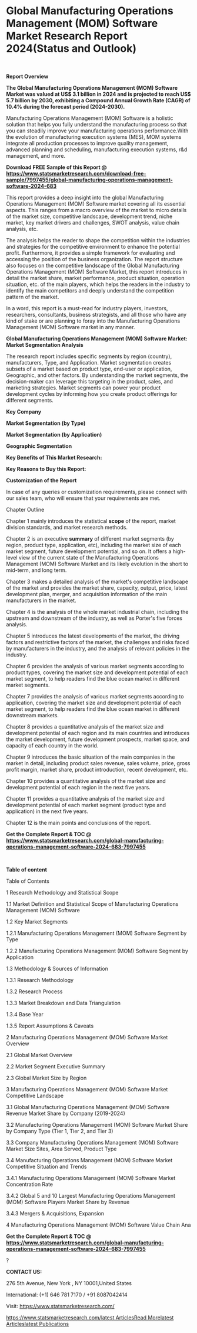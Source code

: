 <h1>Global Manufacturing Operations Management (MOM) Software Market Research Report 2024(Status and Outlook)</h1><br/><p><strong>Report Overview</strong></p>
 
 
 
 <p><strong>The Global Manufacturing Operations Management (MOM) Software Market was valued at US$ 3.1 billion in 2024 and is projected to reach US$ 5.7 billion by 2030, exhibiting a Compound Annual Growth Rate (<strong>CAGR</strong>) of 10.4% during the forecast period (2024-2030).</strong></p>
 
 
 
 <p>Manufacturing Operations Management (MOM) Software is a holistic solution that helps you fully understand the manufacturing process so that you can steadily improve your manufacturing operations performance.With the evolution of manufacturing execution systems (MES), MOM systems integrate all production processes to improve quality management, advanced planning and scheduling, manufacturing execution systems, r&d management, and more.</p>
 
 
 
 <p><strong>Download FREE Sample of this Report @ <a href="https://www.statsmarketresearch.com/download-free-sample/7997455/global-manufacturing-operations-management-software-2024-683">https://www.statsmarketresearch.com/download-free-sample/7997455/global-manufacturing-operations-management-software-2024-683</a></strong></p>
 
 
 
 <p>This report provides a deep insight into the global Manufacturing Operations Management (MOM) Software market covering all its essential aspects. This ranges from a macro overview of the market to micro details of the market size, competitive landscape, development trend, niche market, key market drivers and challenges, SWOT analysis, value chain analysis, etc.</p>
 
 
 
 <p>The analysis helps the reader to shape the competition within the industries and strategies for the competitive environment to enhance the potential profit. Furthermore, it provides a simple framework for evaluating and accessing the position of the business organization. The report structure also focuses on the competitive landscape of the Global Manufacturing Operations Management (MOM) Software Market, this report introduces in detail the market share, market performance, product situation, operation situation, etc. of the main players, which helps the readers in the industry to identify the main competitors and deeply understand the competition pattern of the market.</p>
 
 
 
 <p>In a word, this report is a must-read for industry players, investors, researchers, consultants, business strategists, and all those who have any kind of stake or are planning to foray into the Manufacturing Operations Management (MOM) Software market in any manner.</p>
 
 
 
 <p><strong>Global Manufacturing Operations Management (MOM) Software Market: Market Segmentation Analysis</strong></p>
 
 
 
 <p>The research report includes specific segments by region (country), manufacturers, Type, and Application. Market segmentation creates subsets of a market based on product type, end-user or application, Geographic, and other factors. By understanding the market segments, the decision-maker can leverage this targeting in the product, sales, and marketing strategies. Market segments can power your product development cycles by informing how you create product offerings for different segments.</p>
 
 
 
 <p><strong>Key Company</strong></p>
 
 
 
 <p><strong>Market Segmentation (by Type)</strong></p>
 
 
 
 <p><strong>Market Segmentation (<strong>by Application</strong>)</strong></p>
 
 
 
 <p><strong>Geographic Segmentation</strong></p>
 
 
 
 <p><strong>Key Benefits of This Market Research:</strong></p>
 
 
 
 <p><strong>Key <strong>Reasons to Buy</strong> this Report:</strong></p>
 
 
 
 <p><strong>Customization of the Report</strong></p>
 
 
 
 <p>In case of any queries or customization requirements, please connect with our sales team, who will ensure that your requirements are met.</p>
 
 
 
 <p>Chapter Outline</p>
 
 
 
 <p>Chapter 1 mainly introduces the statistical <strong>scope</strong> of the report, market division standards, and market research methods.</p>
 
 
 
 <p>Chapter 2 is an executive <strong>summary</strong> of different market segments (by region, product type, application, etc), including the market size of each market segment, future development potential, and so on. It offers a high-level view of the current state of the Manufacturing Operations Management (MOM) Software Market and its likely evolution in the short to mid-term, and long term.</p>
 
 
 
 <p>Chapter 3 makes a detailed analysis of the market&#39;s competitive landscape of the market and provides the market share, capacity, output, price, latest development plan, merger, and acquisition information of the main manufacturers in the market.</p>
 
 
 
 <p>Chapter 4 is the analysis of the whole market industrial chain, including the upstream and downstream of the industry, as well as Porter&#39;s five forces analysis.</p>
 
 
 
 <p>Chapter 5 introduces the latest developments of the market, the driving factors and restrictive factors of the market, the challenges and risks faced by manufacturers in the industry, and the analysis of relevant policies in the industry.</p>
 
 
 
 <p>Chapter 6 provides the analysis of various market segments according to product types, covering the market size and development potential of each market segment, to help readers find the blue ocean market in different market segments.</p>
 
 
 
 <p>Chapter 7 provides the analysis of various market segments according to application, covering the market size and development potential of each market segment, to help readers find the blue ocean market in different downstream markets.</p>
 
 
 
 <p>Chapter 8 provides a quantitative analysis of the market size and development potential of each region and its main countries and introduces the market development, future development prospects, market space, and capacity of each country in the world.</p>
 
 
 
 <p>Chapter 9 introduces the basic situation of the main companies in the market in detail, including product sales revenue, sales volume, price, gross profit margin, market share, product introduction, recent development, etc.</p>
 
 
 
 <p>Chapter 10 provides a quantitative analysis of the market size and development potential of each region in the next five years.</p>
 
 
 
 <p>Chapter 11 provides a quantitative analysis of the market size and development potential of each market segment (product type and application) in the next five years.</p>
 
 
 
 <p>Chapter 12 is the main points and conclusions of the report.</p>
 
 
 
 <div><b>Get the Complete Report & TOC @ <a href="https://www.statsmarketresearch.com/global-manufacturing-operations-management-software-2024-683-7997455">https://www.statsmarketresearch.com/global-manufacturing-operations-management-software-2024-683-7997455</a></b></div>
 
 
 
 <p><br />
 
 <b>Table of content</b></p>
 
 
 
 <p>Table of Contents<br />
 
 1 Research Methodology and Statistical Scope<br />
 
 1.1 Market Definition and Statistical Scope of Manufacturing Operations Management (MOM) Software<br />
 
 1.2 Key Market Segments<br />
 
 1.2.1 Manufacturing Operations Management (MOM) Software Segment by Type<br />
 
 1.2.2 Manufacturing Operations Management (MOM) Software Segment by Application<br />
 
 1.3 Methodology & Sources of Information<br />
 
 1.3.1 Research Methodology<br />
 
 1.3.2 Research Process<br />
 
 1.3.3 Market Breakdown and Data Triangulation<br />
 
 1.3.4 Base Year<br />
 
 1.3.5 Report Assumptions & Caveats<br />
 
 2 Manufacturing Operations Management (MOM) Software Market Overview<br />
 
 2.1 Global Market Overview<br />
 
 2.2 Market Segment Executive Summary<br />
 
 2.3 Global Market Size by Region<br />
 
 3 Manufacturing Operations Management (MOM) Software Market Competitive Landscape<br />
 
 3.1 Global Manufacturing Operations Management (MOM) Software Revenue Market Share by Company (2019-2024)<br />
 
 3.2 Manufacturing Operations Management (MOM) Software Market Share by Company Type (Tier 1, Tier 2, and Tier 3)<br />
 
 3.3 Company Manufacturing Operations Management (MOM) Software Market Size Sites, Area Served, Product Type<br />
 
 3.4 Manufacturing Operations Management (MOM) Software Market Competitive Situation and Trends<br />
 
 3.4.1 Manufacturing Operations Management (MOM) Software Market Concentration Rate<br />
 
 3.4.2 Global 5 and 10 Largest Manufacturing Operations Management (MOM) Software Players Market Share by Revenue<br />
 
 3.4.3 Mergers & Acquisitions, Expansion<br />
 
 4 Manufacturing Operations Management (MOM) Software Value Chain Ana</p>
 
 
 
 <div><b>Get the Complete Report & TOC @ <a href="https://www.statsmarketresearch.com/global-manufacturing-operations-management-software-2024-683-7997455">https://www.statsmarketresearch.com/global-manufacturing-operations-management-software-2024-683-7997455</a></b></div>
 
 
 
 <p>? </p>
 
 
 
 <p><b>CONTACT US:</b><br />
 
 276 5th Avenue, New York , NY 10001,United States<br />
 
 International: (+1) 646 781 7170 / +91 8087042414<br />
 
 Visit: <a href="https://www.statsmarketresearch.com/">https://www.statsmarketresearch.com/</a><br />
 
 <a href="https://gyeongbokgung.com">https://www.statsmarketresearch.com/</a><a href="https://hallyeomaritime.com">latest Articles</a><a href="https://jingwansa.com">Read More</a><a href="https://nguoiviet.jp/">latest Articles</a><a href="https://www.intelmarketresearch.com/">latest Publications</a></p>
